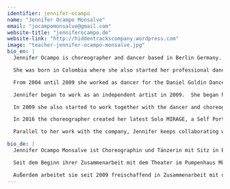 ```yaml
---
identifier: jennifer-ocampo
name: "Jennifer Ocampo Monsalve"
email: "jocampomonsalve@gmail.com"
website-title: "jenniferocampo.de"
website-link: "http://hiddentrackscompany.wordpress.com"
image: "teacher-jennifer-ocampo-monsalve.jpg"
bio_en: |
  Jennifer Ocampo is choreographer and dancer based in Berlin Germany.

  She was born in Colombia where she also started her professional dance studies. In 2000 she moved to Germany where she received her dance degree at the Folkwang, Universität der Künste, in Essen in 2004. Furthermore she was selected in this period by the choreographer Pina Bausch to dance her pieces “Sacre du Printemps” and “Tannhäuser”.

  From 2004 until 2009 she worked as dancer for the Daniel Goldin Dance Theater Company at the State Theater of Münster.

  Jennifer began to work as an independent artist in 2009.  She began her collaboration in 2009 with the Theater im Pumpenhaus in Münster where she co-created a series of works with several directors of theater, choreographers, musicians and actors. In Münster she also worked as choreographer for the State Theater of Münster, Theater Sycorax, among others. She choreographed three productions of the renowned Münster Youth Theater Label Cactus Junges Theater. Their young Theater production Mutter: Glück (2011) awarded the Brothers Grimm Prize in Berlin, where Jennifer collaborated as choreographer.

  In 2009 she also started to work together with the dancer and choreographer Marcela Ruiz Quintero and the director Philip Gregor Grünberg. On 2015 they founded their company Hidden Tracks. They have created international productions as Hidden Tracks (2011), Happy Planet (2012/13), Persona (2014) and EXIT: Humanity (2015), some of them coproduced by Colombia and Germany, and being played by the Festival Danza en la ciudad (Bogotá) and also in Theaters in Germany as the Theater im Pumpenhaus in Münster, FFT Düsseldorf, Dock 11 in Berlin, LOFFT Leipzig and Zeche 1 Bochum.

  In 2016 the choreographer created her latest Solo MIRAGE, a Self Portrait, being showed at the Plataforma Festival (DOCK 11 Berlin), Reset 6 Festival (Münster) and Festival Danza en la ciudad (Teatro Varasanta, Bogotá)

  Parallel to her work with the company, Jennifer keeps collaborating with other independent artists in Germany and Colombia, she keeps teaching in both countries as well.

bio_de: |
  Jennifer Ocampo Monsalve ist Choreographin und Tänzerin mit Sitz in Berlin. Sie ist in Kolumbien geboren und hat dort Ihre Ausbildung als Tänzerin angefangen. In 2000 geht Sie nach Deutschland wo sie ihren Tanzabschluss in 2004 an der Folkwang Universität der Künste in Essen bekommen hat. 2004-2009 ist sie Tanztheater-Ensemblemitglied bei Daniel Goldin an den Städtischen Bühnen Münster gewesen.

  Seit dem Beginn ihrer Zusammenarbeit mit dem Theater im Pumpenhaus Münster im Jahr 2009, realisierte sie hier eine Reihe weiterer Arbeiten. Zudem verantwortete sie die choreografische Arbeit in drei Produktionen des renommierten Münsteraner Jugendtheaterlabels Cactus Junges Theater. Die mit ihrer Mitarbeit entstandene Produktion „Mutter:Glück“ wurde 2011 mit dem Brüder-Grimm-Preis in Berlin ausgezeichnet.

  Außerdem arbeitet sie seit 2009 freischaffend in Zusammenarbeit mit der Choreografin und Tänzerin Marcela Ruiz Quintero und mit dem Regisseur Philip Gregor Grüneberg. In 2015 haben die drei Künstler die Company Hidden Tracks gegründet. Als Teil dieser Kollaboration gibt es eine Serie von Produktionen die in Deutschland und Kolumbien aufgeführt wurden, so u.a „Hidden Tracks“(2011), HAPPY PLANET(2012), „Persona“ (2014 ) und EXIT:Humanity (2015). Ihre letzte Produktion MIRAGE, a Self Porträt Solo, würde in Ecuador, Argentinien und Berlin erarbeitet und im DOCK 11 Berlin unter das Plataforma Festival aufgeführt, sowie im das RESET6 Festival in Münster, und im Festival Danza en la ciudad Bogotá 2016.
---
```

